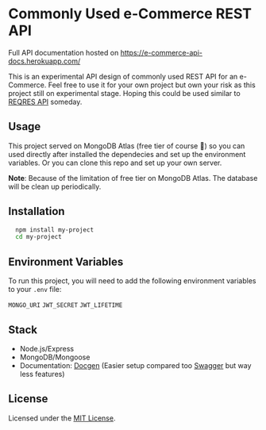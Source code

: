 # Commonly Used e-Commerce REST API

Full API documentation hosted on https://e-commerce-api-docs.herokuapp.com/

This is an experimental API design of commonly used REST API for an e-Commerce.
Feel free to use it for your own project but own your risk as this project still on experimental stage.
Hoping this could be used similar to [REQRES API](https://reqres.in/) someday.

## Usage

This project served on MongoDB Atlas (free tier of course :slightly_smiling_face:) so you can used directly after installed the dependecies and set up the environment variables. Or you can clone this repo and set up your own server.

**Note**: Because of the limitation of free tier on MongoDB Atlas. The database will be clean up periodically.

## Installation

```bash
  npm install my-project
  cd my-project
```

## Environment Variables

To run this project, you will need to add the following environment variables to your `.env` file:

`MONGO_URI`
`JWT_SECRET`
`JWT_LIFETIME`

## Stack

- Node.js/Express
- MongoDB/Mongoose
- Documentation: [Docgen](https://github.com/thedevsaddam/docgen) (Easier setup compared too [Swagger](https://swagger.io/) but way less features)

## License

Licensed under the [MIT License](LICENSE.md).
